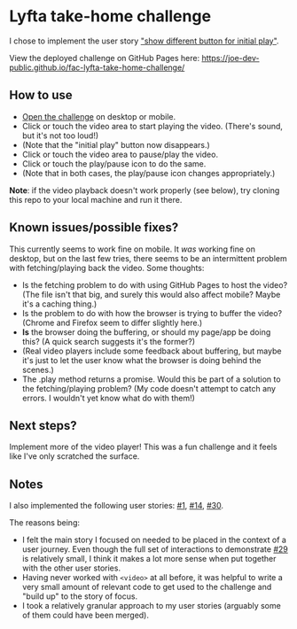 # Lyfta take-home challenge

I chose to implement the user story ["show different button for initial play"](https://github.com/joe-dev-public/fac-lyfta-take-home-challenge/issues/29).

View the deployed challenge on GitHub Pages here: https://joe-dev-public.github.io/fac-lyfta-take-home-challenge/

## How to use

- [Open the challenge](https://joe-dev-public.github.io/fac-lyfta-take-home-challenge/) on desktop or mobile.
- Click or touch the video area to start playing the video. (There's sound, but it's not too loud!)
- (Note that the "initial play" button now disappears.)
- Click or touch the video area to pause/play the video.
- Click or touch the play/pause icon to do the same.
- (Note that in both cases, the play/pause icon changes appropriately.)

**Note**: if the video playback doesn't work properly (see below), try cloning this repo to your local machine and run it there.

## Known issues/possible fixes?

This currently seems to work fine on mobile. It *was* working fine on desktop, but on the last few tries, there seems to be an intermittent problem with fetching/playing back the video. Some thoughts:

- Is the fetching problem to do with using GitHub Pages to host the video? (The file isn't that big, and surely this would also affect mobile? Maybe it's a caching thing.)
- Is the problem to do with how the browser is trying to buffer the video? (Chrome and Firefox seem to differ slightly here.)
- **Is** the browser doing the buffering, or should my page/app be doing this? (A quick search suggests it's the former?)
- (Real video players include some feedback about buffering, but maybe it's just to let the user know what the browser is doing behind the scenes.)
- The .play method returns a promise. Would this be part of a solution to the fetching/playing problem? (My code doesn't attempt to catch any errors. I wouldn't yet know what do with them!)

## Next steps?

Implement more of the video player! This was a fun challenge and it feels like I've only scratched the surface.

## Notes

I also implemented the following user stories: [#1](https://github.com/joe-dev-public/fac-lyfta-take-home-challenge/issues/1), [#14](https://github.com/joe-dev-public/fac-lyfta-take-home-challenge/issues/14), [#30](https://github.com/joe-dev-public/fac-lyfta-take-home-challenge/issues/30).

The reasons being:

- I felt the main story I focused on needed to be placed in the context of a user journey. Even though the full set of interactions to demonstrate [#29](https://github.com/joe-dev-public/fac-lyfta-take-home-challenge/issues/29) is relatively small, I think it makes a lot more sense when put together with the other user stories.
- Having never worked with ``<video>`` at all before, it was helpful to write a very small amount of relevant code to get used to the challenge and "build up" to the story of focus.
- I took a relatively granular approach to my user stories (arguably some of them could have been merged).
